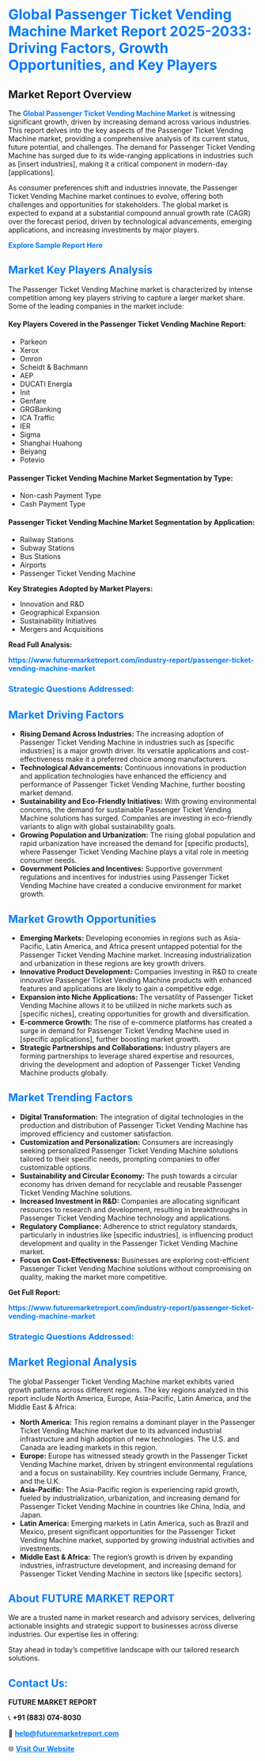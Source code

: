 <h1 style="color: #007BFF;">Global Passenger Ticket Vending Machine Market Report 2025-2033: Driving Factors, Growth Opportunities, and Key Players</h1>

<section id="overview">
<h2>Market Report Overview</h2>
<p>The <a href="https://www.futuremarketreport.com/industry-report/passenger-ticket-vending-machine-market" style="color: #007BFF; text-decoration: none;"><strong>Global Passenger Ticket Vending Machine Market</strong></a> is witnessing significant growth, driven by increasing demand across various industries. This report delves into the key aspects of the Passenger Ticket Vending Machine market, providing a comprehensive analysis of its current status, future potential, and challenges. The demand for Passenger Ticket Vending Machine has surged due to its wide-ranging applications in industries such as [insert industries], making it a critical component in modern-day [applications].</p>
<p>As consumer preferences shift and industries innovate, the Passenger Ticket Vending Machine market continues to evolve, offering both challenges and opportunities for stakeholders. The global market is expected to expand at a substantial compound annual growth rate (CAGR) over the forecast period, driven by technological advancements, emerging applications, and increasing investments by major players.</p>
</section>

<section id="overview">
<p><a href="https://www.futuremarketreport.com/request-sample/reportId=111626" style="color: #007BFF; text-decoration: none;"><strong>Explore Sample Report Here</strong></a></p>
</section>

<section id="key-players">
<h2 style="color: #007BFF;">Market Key Players Analysis</h2>
<p>The Passenger Ticket Vending Machine market is characterized by intense competition among key players striving to capture a larger market share. Some of the leading companies in the market include:</p>
<h4>Key Players Covered in the Passenger Ticket Vending Machine Report:</h4>
<ul><li>Parkeon</li><li>Xerox</li><li>Omron</li><li>Scheidt &amp; Bachmann</li><li>AEP</li><li>DUCATI Energia</li><li>Init</li><li>Genfare</li><li>GRGBanking</li><li>ICA Traffic</li><li>IER</li><li>Sigma</li><li>Shanghai Huahong</li><li>Beiyang</li><li>Potevio</li></ul>
<h4>Passenger Ticket Vending Machine Market Segmentation by Type:</h4>
<ul><li>Non-cash Payment Type</li><li>Cash Payment Type</li></ul>

<h4>Passenger Ticket Vending Machine Market Segmentation by Application:</h4>
<ul><li>Railway Stations</li><li>Subway Stations</li><li>Bus Stations</li><li>Airports</li><li>Passenger Ticket Vending Machine</li></ul>
<p><strong>Key Strategies Adopted by Market Players:</strong></p>
<ul>
<li>Innovation and R&D</li>
<li>Geographical Expansion</li>
<li>Sustainability Initiatives</li>
<li>Mergers and Acquisitions</li>
</ul>
</section>

<section>
<p><strong>Read Full Analysis: </strong></p><a href="https://www.futuremarketreport.com/industry-report/passenger-ticket-vending-machine-market" style="color: #007BFF; text-decoration: none;"><strong>https://www.futuremarketreport.com/industry-report/passenger-ticket-vending-machine-market</strong></a>
<h3 style="color: #007BFF;">Strategic Questions Addressed:</h3>
</section>

<section id="driving-factors">
<h2 style="color: #007BFF;">Market Driving Factors</h2>
<ul>
<li><strong>Rising Demand Across Industries:</strong> The increasing adoption of Passenger Ticket Vending Machine in industries such as [specific industries] is a major growth driver. Its versatile applications and cost-effectiveness make it a preferred choice among manufacturers.</li>
<li><strong>Technological Advancements:</strong> Continuous innovations in production and application technologies have enhanced the efficiency and performance of Passenger Ticket Vending Machine, further boosting market demand.</li>
<li><strong>Sustainability and Eco-Friendly Initiatives:</strong> With growing environmental concerns, the demand for sustainable Passenger Ticket Vending Machine solutions has surged. Companies are investing in eco-friendly variants to align with global sustainability goals.</li>
<li><strong>Growing Population and Urbanization:</strong> The rising global population and rapid urbanization have increased the demand for [specific products], where Passenger Ticket Vending Machine plays a vital role in meeting consumer needs.</li>
<li><strong>Government Policies and Incentives:</strong> Supportive government regulations and incentives for industries using Passenger Ticket Vending Machine have created a conducive environment for market growth.</li>
</ul>
</section>

<section id="growth-opportunities">
<h2 style="color: #007BFF;">Market Growth Opportunities</h2>
<ul>
<li><strong>Emerging Markets:</strong> Developing economies in regions such as Asia-Pacific, Latin America, and Africa present untapped potential for the Passenger Ticket Vending Machine market. Increasing industrialization and urbanization in these regions are key growth drivers.</li>
<li><strong>Innovative Product Development:</strong> Companies investing in R&D to create innovative Passenger Ticket Vending Machine products with enhanced features and applications are likely to gain a competitive edge.</li>
<li><strong>Expansion into Niche Applications:</strong> The versatility of Passenger Ticket Vending Machine allows it to be utilized in niche markets such as [specific niches], creating opportunities for growth and diversification.</li>
<li><strong>E-commerce Growth:</strong> The rise of e-commerce platforms has created a surge in demand for Passenger Ticket Vending Machine used in [specific applications], further boosting market growth.</li>
<li><strong>Strategic Partnerships and Collaborations:</strong> Industry players are forming partnerships to leverage shared expertise and resources, driving the development and adoption of Passenger Ticket Vending Machine products globally.</li>
</ul>
</section>

<section id="trending-factors">
<h2 style="color: #007BFF;">Market Trending Factors</h2>
<ul>
<li><strong>Digital Transformation:</strong> The integration of digital technologies in the production and distribution of Passenger Ticket Vending Machine has improved efficiency and customer satisfaction.</li>
<li><strong>Customization and Personalization:</strong> Consumers are increasingly seeking personalized Passenger Ticket Vending Machine solutions tailored to their specific needs, prompting companies to offer customizable options.</li>
<li><strong>Sustainability and Circular Economy:</strong> The push towards a circular economy has driven demand for recyclable and reusable Passenger Ticket Vending Machine solutions.</li>
<li><strong>Increased Investment in R&D:</strong> Companies are allocating significant resources to research and development, resulting in breakthroughs in Passenger Ticket Vending Machine technology and applications.</li>
<li><strong>Regulatory Compliance:</strong> Adherence to strict regulatory standards, particularly in industries like [specific industries], is influencing product development and quality in the Passenger Ticket Vending Machine market.</li>
<li><strong>Focus on Cost-Effectiveness:</strong> Businesses are exploring cost-efficient Passenger Ticket Vending Machine solutions without compromising on quality, making the market more competitive.</li>
</ul>
</section>

<section>
<p><strong>Get Full Report: </strong></p><a href="https://www.futuremarketreport.com/industry-report/passenger-ticket-vending-machine-market" style="color: #007BFF; text-decoration: none;"><strong>https://www.futuremarketreport.com/industry-report/passenger-ticket-vending-machine-market</strong></a>
<h3 style="color: #007BFF;">Strategic Questions Addressed:</h3>
</section>


<section id="regional-analysis">
<h2 style="color: #007BFF;">Market Regional Analysis</h2>
<p>The global Passenger Ticket Vending Machine market exhibits varied growth patterns across different regions. The key regions analyzed in this report include North America, Europe, Asia-Pacific, Latin America, and the Middle East & Africa:</p>
<ul>
<li><strong>North America:</strong> This region remains a dominant player in the Passenger Ticket Vending Machine market due to its advanced industrial infrastructure and high adoption of new technologies. The U.S. and Canada are leading markets in this region.</li>
<li><strong>Europe:</strong> Europe has witnessed steady growth in the Passenger Ticket Vending Machine market, driven by stringent environmental regulations and a focus on sustainability. Key countries include Germany, France, and the U.K.</li>
<li><strong>Asia-Pacific:</strong> The Asia-Pacific region is experiencing rapid growth, fueled by industrialization, urbanization, and increasing demand for Passenger Ticket Vending Machine in countries like China, India, and Japan.</li>
<li><strong>Latin America:</strong> Emerging markets in Latin America, such as Brazil and Mexico, present significant opportunities for the Passenger Ticket Vending Machine market, supported by growing industrial activities and investments.</li>
<li><strong>Middle East & Africa:</strong> The region’s growth is driven by expanding industries, infrastructure development, and increasing demand for Passenger Ticket Vending Machine in sectors like [specific sectors].</li>
</ul>
</section>

<footer>
<h2 style="color: #007BFF;">About FUTURE MARKET REPORT</h2>
<p>We are a trusted name in market research and advisory services, delivering actionable insights and strategic support to businesses across diverse industries. Our expertise lies in offering:</p>

<p>Stay ahead in today’s competitive landscape with our tailored research solutions.</p>

<h2 style="color: #007BFF;">Contact Us:</h2>
<p><strong>FUTURE MARKET REPORT</strong></p>
<p>📞 <strong>+91 (883) 074-8030</strong></p>
<p>📧 <strong><a href="mailto:help@futuremarketreport.com" style="color: #007BFF;">help@futuremarketreport.com</a></strong></p>
<p>🌐 <strong><a href="https://www.futuremarketreport.com/" style="color: #007BFF;">Visit Our Website</a></strong></p>
</footer>